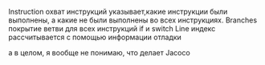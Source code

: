Instruction
охват инструкций указывает,какие инструкции были выполнены, а какие не были выполнены во всех инструкциях.
Branches
покрытие ветви для всех инструкций if и switch
Line
индекс рассчитывается с помощью информации отладки

а в целом, я вообще не понимаю, что делает Jacoco
